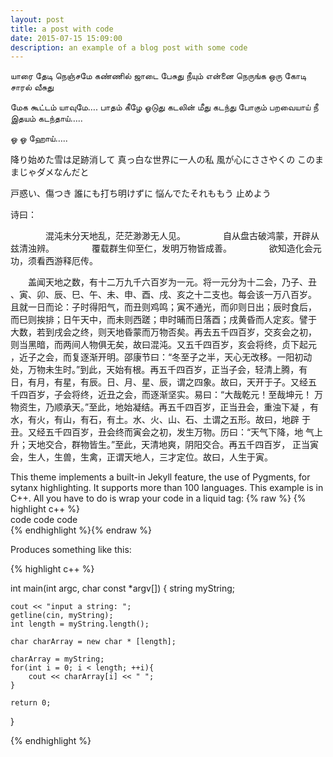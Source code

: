 ```yaml
---
layout: post
title: a post with code
date: 2015-07-15 15:09:00
description: an example of a blog post with some code
---
```


யாரை தேடி நெஞ்சமே
கண்ணில் ஜாடை பேசுது
நீயும் என்னை நெருங்க
ஒரு கோடி சாரல் வீசுது

மேக கூட்டம் யாவுமே….
பாதம் கீழே ஓடுது
கடலின் மீது கடந்து போகும்
பறவையாய் நீ
இதயம் கடந்தாய்…..

ஓ ஓ ஹோய்…..

降り始めた雪は足跡消して
真っ白な世界に一人の私
風が心にささやくの
このままじゃダメなんだと

戸惑い、傷つき
誰にも打ち明けずに
悩んでたそれももう
止めよう

诗曰：

　　　　混沌未分天地乱，茫茫渺渺无人见。
　　　　自从盘古破鸿蒙，开辟从兹清浊辨。
　　　　覆载群生仰至仁，发明万物皆成善。
　　　　欲知造化会元功，须看西游释厄传。

　　盖闻天地之数，有十二万九千六百岁为一元。将一元分为十二会，乃子、丑
、寅、卯、辰、巳、午、未、申、酉、戌、亥之十二支也。每会该一万八百岁。
且就一日而论：子时得阳气，而丑则鸡鸣；寅不通光，而卯则日出；辰时食后，
而巳则挨排；日午天中，而未则西蹉；申时晡而日落酉；戌黄昏而人定亥。譬于
大数，若到戌会之终，则天地昏蒙而万物否矣。再去五千四百岁，交亥会之初，
则当黑暗，而两间人物俱无矣，故曰混沌。又五千四百岁，亥会将终，贞下起元
，近子之会，而复逐渐开明。邵康节曰：“冬至子之半，天心无改移。一阳初动
处，万物未生时。”到此，天始有根。再五千四百岁，正当子会，轻清上腾，有
日，有月，有星，有辰。日、月、星、辰，谓之四象。故曰，天开于子。又经五
千四百岁，子会将终，近丑之会，而逐渐坚实。易曰：“大哉乾元！至哉坤元！
万物资生，乃顺承天。”至此，地始凝结。再五千四百岁，正当丑会，重浊下凝
，有水，有火，有山，有石，有土。水、火、山、石、土谓之五形。故曰，地辟
于丑。又经五千四百岁，丑会终而寅会之初，发生万物。历曰：“天气下降，地
气上升；天地交合，群物皆生。”至此，天清地爽，阴阳交合。再五千四百岁，
正当寅会，生人，生兽，生禽，正谓天地人，三才定位。故曰，人生于寅。


This theme implements a built-in Jekyll feature, the use of Pygments, for sytanx highlighting. It supports more than 100 languages. This example is in C++. All you have to do is wrap your code in a liquid tag: 
{% raw  %}
{% highlight c++ %}  <br/> code code code <br/> {% endhighlight %}{% endraw %}

Produces something like this: 

{% highlight c++ %}

int main(int argc, char const *argv[])
{
	string myString;

	cout << "input a string: ";
	getline(cin, myString);
	int length = myString.length();
	
	char charArray = new char * [length];

	charArray = myString;
	for(int i = 0; i < length; ++i){
		cout << charArray[i] << " ";
	}
	
	return 0;
}

{% endhighlight %}
